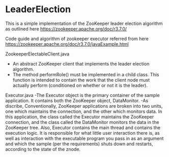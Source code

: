 # LeaderElection

This is a simple implementation of the ZooKeeper leader election algorithm as outlined here
https://zookeeper.apache.org/doc/r3.7.0/

Code guide and algorithm of zookeeper executor referred from here
https://zookeeper.apache.org/doc/r3.7.0/javaExample.html

ZookeeperElectableClient.java
- An abstract ZooKeeper client that implements the leader election algorithm.
- The method performRole() must be implemented in a child class.  This function is intended to
contain the work that the client node must actually perform (conditioned on whether or not it
is the leader).

Executor.java
-The Executor object is the primary container of the sample application. It contains both the ZooKeeper object, DataMonitor.
-As discribe, Conventionally, ZooKeeper applications are broken into two units, one which maintains the connection, and the other which monitors data. In this application, the class called the Executor maintains the ZooKeeper connection, and the class called the DataMonitor monitors the data in the ZooKeeper tree. Also, Executor contains the main thread and contains the execution logic. It is responsible for what little user interaction there is, as well as interaction with the executable program you pass in as an argument and which the sample (per the requirements) shuts down and restarts, according to the state of the znode.

